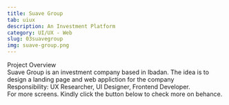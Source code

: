 ```yaml
---
title: Suave Group
tab: uiux
description: An Investment Platform
category: UI/UX - Web
slug: 03suavegroup
img: suave-group.png
---
```


<div class="lg:p-4 pt-4 mb-4 text-pryColor font-bold text-2xl lg:text-4xl">
  Project Overview
</div>

<div class="lg:p-4 mb-4 leading-9">
Suave Group is an investment company based in Ibadan. The idea is to design a landing page and web appliction for the company
<div class="pt-4 ">
 <span class = "text-pryColor font-bold"> Responsibility:</span> UX Researcher, UI Designer, Frontend Developer.
</div>
</div>

  <div class="mt-14">
    <div><dynamic-image filename="suavefull.jpg"></dynamic-image> </div>
  </div>

<!--more-->

<div class="pt-4 lg:p-4 lg:pt-10 mb-4 leading-9">
For more screens. Kindly click the button below to check more on behance.
</div>
<btn3 class ="mt-4" text="See More" href="https://www.behance.net/gallery/121654491/Suave-Group-Landing-Page"> </btn3 >
